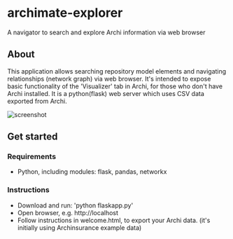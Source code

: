 # archimate-explorer
A navigator to search and explore Archi information via web browser

## About
This application allows searching repository model elements and navigating relationships (network graph) via web browser. It's intended to expose basic functionality of the 'Visualizer' tab in Archi, for those who don't have Archi installed. It is a python(flask) web server which uses CSV data exported from Archi. 

![screenshot](https://raw.githubusercontent.com/steve-vincent/archimate-explorer/master/screen.png "Screenshot")

## Get started

### Requirements
* Python, including modules: flask, pandas, networkx

### Instructions
- Download and run: 'python flaskapp.py'
- Open browser, e.g. http://localhost
- Follow instructions in welcome.html, to export your Archi data. (it's initially using Archinsurance example data)

